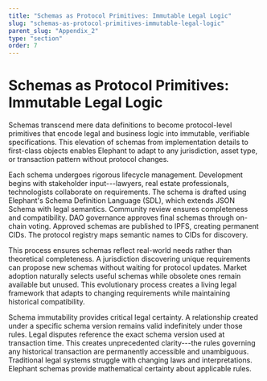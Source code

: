 ```yaml
---
title: "Schemas as Protocol Primitives: Immutable Legal Logic"
slug: "schemas-as-protocol-primitives-immutable-legal-logic"
parent_slug: "Appendix_2"
type: "section"
order: 7
---
```


# Schemas as Protocol Primitives: Immutable Legal Logic

Schemas transcend mere data definitions to become protocol-level
primitives that encode legal and business logic into immutable,
verifiable specifications. This elevation of schemas from implementation
details to first-class objects enables Elephant to adapt to any
jurisdiction, asset type, or transaction pattern without protocol
changes.

Each schema undergoes rigorous lifecycle management. Development begins
with stakeholder input---lawyers, real estate professionals,
technologists collaborate on requirements. The schema is drafted using
Elephant's Schema Definition Language (SDL), which extends JSON Schema
with legal semantics. Community review ensures completeness and
compatibility. DAO governance approves final schemas through on-chain
voting. Approved schemas are published to IPFS, creating permanent CIDs.
The protocol registry maps semantic names to CIDs for discovery.

This process ensures schemas reflect real-world needs rather than
theoretical completeness. A jurisdiction discovering unique requirements
can propose new schemas without waiting for protocol updates. Market
adoption naturally selects useful schemas while obsolete ones remain
available but unused. This evolutionary process creates a living legal
framework that adapts to changing requirements while maintaining
historical compatibility.

Schema immutability provides critical legal certainty. A relationship
created under a specific schema version remains valid indefinitely under
those rules. Legal disputes reference the exact schema version used at
transaction time. This creates unprecedented clarity---the rules
governing any historical transaction are permanently accessible and
unambiguous. Traditional legal systems struggle with changing laws and
interpretations. Elephant schemas provide mathematical certainty about
applicable rules.
